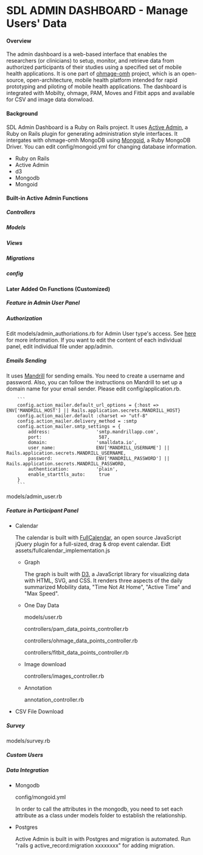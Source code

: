 <h1>SDL ADMIN DASHBOARD - Manage Users' Data</h1>
<h4>Overview</h4>
<p>
  The admin dashboard is a web-based interface that enables the researchers (or clinicians) to setup, monitor, and retrieve data from authorized participants of their studies using a specified set of mobile health applications. It is one part of <a href="http://ohmage-omh.smalldata.io/">ohmage-omh</a> project, which is an open-source, open-architecture, mobile health platform intended for rapid prototyping and piloting of mobile health applications. The dashboard is integrated with Mobilty, ohmage, PAM, Moves and Fitbit apps and available for CSV and image data donwload.
</p>

<h4>Background</h4>
<p>
  SDL Admin Dashboard is a Ruby on Rails project. It uses <a href="http://activeadmin.info/">Active Admin</a>, a Ruby on Rails plugin for generating administration style interfaces. It intergates with ohmage-omh MongoDB using <a href="https://docs.mongodb.org/ecosystem/tutorial/ruby-mongoid-tutorial/">Mongoid</a>, a Ruby MongoDB Driver. You can edit config/mongoid.yml for changing database information.
</p>
<ul>
  <li>Ruby on Rails</li>
  <li>Active Admin</li>
  <li>d3</li>
  <li>Mongodb</li>
  <li>Mongoid</li>
</ul>


<h4>Built-in Active Admin Functions</h4>
<h5>Controllers</h5>
<p></p>
<h5>Models</h5>
<h5>Views</h5>
<h5>Migrations</h5>
<p></p>
<h5>config</h5>

<h4>Later Added On Functions (Customized)</h4>

<h5>Feature in Admin User Panel</h5>
<h5>Authorization</h5>
<p>Edit models/admin_authoriations.rb for Admin User type's access. See <a href="http://activeadmin.info/docs/13-authorization-adapter.html">here</a> for more information. If you want to edit the content of each individual panel, edit individual file under app/admin. </p>

<h5>Emails Sending</h5>
<p>
  It uses <a href="https://www.mandrill.com/">Mandrill</a> for sending emails. You need to create a username and password. Also, you can follow the instructions on Mandrill to set up a domain name for your email sender. Please edit config/application.rb.
</p>

        ```  
        config.action_mailer.default_url_options = {:host => ENV['MANDRILL_HOST'] || Rails.application.secrets.MANDRILL_HOST}
        config.action_mailer.default :charset => "utf-8"
        config.action_mailer.delivery_method = :smtp
        config.action_mailer.smtp_settings = {
            address:                 'smtp.mandrillapp.com',
            port:                     587,
            domain:                  'smalldata.io',
            user_name:               ENV['MANDRILL_USERNAME'] || Rails.application.secrets.MANDRILL_USERNAME,
            password:                ENV['MANDRILL_PASSWORD'] || Rails.application.secrets.MANDRILL_PASSWORD,
            authentication:          'plain',
            enable_starttls_auto:     true
        }
        ```
<p>models/admin_user.rb</p>

<h5>Feature in Participant Panel</h5>
<ul>
  <li>Calendar</li>
  <p>The calendar is built with <a href="http://fullcalendar.io/">FullCalendar</a>, an open source JavaScript jQuery plugin for a full-sized, drag & drop event calendar. Eidt assets/fullcalendar_implementation.js</p>
  <ul>
    <li>Graph</li>
    <p>The graph is built with <a href="http://d3js.org/">D3</a>, a JavaScript library for visualizing data with HTML, SVG, and CSS. It renders three aspects of the daily summarized Mobility data, "Time Not At Home", "Active Time" and "Max Speed".</p>
    <li>One Day Data</li>
    <p>models/user.rb</p>
    <p>controllers/pam_data_points_controller.rb</p>
    <p>controllers/ohmage_data_points_controller.rb</p>
    <p>controllers/fitbit_data_points_controller.rb</p>
    <li>Image download</li>
    <p>controllers/images_controller.rb</p>
    <li>Annotation</li>
    <p>annotation_controller.rb</p>
  </ul>
  <li>CSV File Download</li>
</ul>

<h5>Survey</h5>
<p>models/survey.rb</p>

<h5>Custom Users</h5>

<h5>Data Integration</h5>
<ul>
  <li>Mongodb</li>
  <p>config/mongoid.yml</p>
  <p>In order to call the attributes in the mongodb, you need to set each attribute as a class under models folder to establish the relationship.</p>
  <li>Postgres</li>
  <p>Active Admin is built in with Postgres and migration is automated. Run "rails g active_record:migration xxxxxxxx" for adding migration.</p>
</ul>


